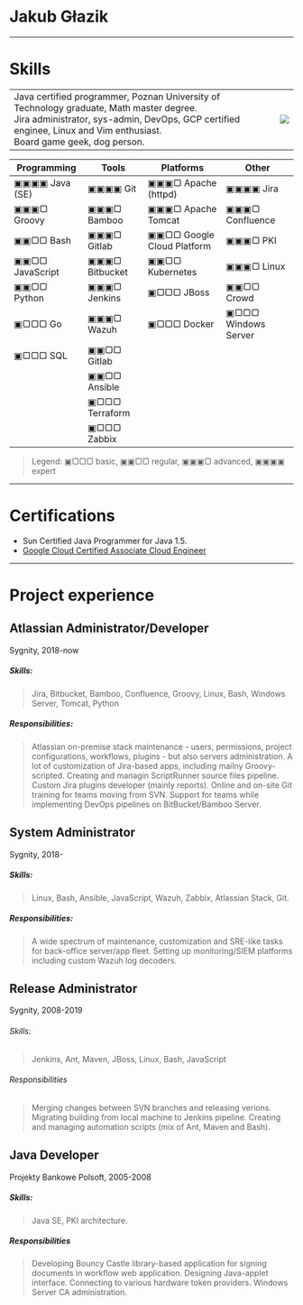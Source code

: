 # Jakub Głazik
<table cellspacing="0" cellpadding="0">
  <tr>
    <td>Java certified programmer, Poznan University of Technology graduate, Math master degree.<br/>
      Jira administrator, sys-admin, DevOps, GCP certified enginee, Linux and Vim enthusiast.<br/>
      Board game geek, dog person.</td>
    <td><img src="https://en.gravatar.com/userimage/10277007/f1469d1db1ea03c34a7fafd64479ffed?size=200"/></td>
   </td
 <table>

---
# Skills

| Programming     | Tools          | Platforms                  | Other               |
| -----           | -----          | -----                      | -----               |
| ▣▣▣▣ Java (SE)  | ▣▣▣▣ Git       | ▣▣▣▢ Apache (httpd)        | ▣▣▣▣ Jira           |
| ▣▣▣▢ Groovy     | ▣▣▣▢ Bamboo    | ▣▣▣▢ Apache Tomcat         | ▣▣▣▢ Confluence     |
| ▣▣▢▢ Bash       | ▣▣▣▢ Gitlab    | ▣▣▢▢ Google Cloud Platform | ▣▣▣▢ PKI            |
| ▣▣▢▢ JavaScript | ▣▣▣▢ Bitbucket | ▣▣▢▢ Kubernetes            | ▣▣▣▢ Linux          |
| ▣▣▢▢ Python     | ▣▣▣▢ Jenkins   | ▣▢▢▢ JBoss                 | ▣▣▢▢ Crowd          |
| ▣▢▢▢ Go         | ▣▣▣▢ Wazuh     | ▣▢▢▢ Docker                | ▣▢▢▢ Windows Server |
| ▣▢▢▢ SQL        | ▣▣▢▢ Gitlab    |                            |                     |
|                 | ▣▣▢▢ Ansible   |                            |                     |
|                 | ▣▢▢▢ Terraform |                            |                     |
|                 | ▣▢▢▢ Zabbix    |                            |                     |

> Legend: ▣▢▢▢ basic, ▣▣▢▢ regular, ▣▣▣▢ advanced, ▣▣▣▣ expert

---
# Certifications
* Sun Certified Java Programmer for Java 1.5.
* [Google Cloud Certified Associate Cloud Engineer](https://www.credential.net/78b480e5-2bf8-4539-94fc-c2e32cd9ed01?key=3628f63f8b96f9db5ad46e29e8c6463359da22fa088ed79e8d503273951d6103&record_view=true)

---
# Project experience

## Atlassian Administrator/Developer
Sygnity, 2018-now

##### Skills:
> Jira, Bitbucket, Bamboo, Confluence, Groovy, Linux, Bash, Windows Server, Tomcat, Python

##### Responsibilities:
> Atlassian on-premise stack maintenance - users, permissions, project configurations, workflows, plugins - but also servers administration. A lot of customization of Jira-based apps, including mailny Groovy-scripted. Creating and managin ScriptRunner source files pipeline. Custom Jira plugins developer (mainly reports). Online and on-site Git training for teams moving from SVN. Support for teams while implementing DevOps pipelines on BitBucket/Bamboo Server.


## System Administrator 
Sygnity, 2018-
##### Skills:
> Linux, Bash, Ansible, JavaScript, Wazuh, Zabbix, Atlassian Stack, Git.

##### Responsibilities:
> A wide spectrum of maintenance, customization and SRE-like tasks for back-office server/app fleet. Setting up monitoring/SIEM platforms including custom Wazuh log decoders.


## Release Administrator
Sygnity, 2008-2019

###### Skills:
> Jenkins, Ant, Maven, JBoss, Linux, Bash, JavaScript

###### Responsibilities
> Merging changes between SVN branches and releasing verions. Migrating building from local machine to Jenkins pipeline. Creating and managing automation scripts (mix of Ant, Maven and Bash).


## Java Developer
Projekty Bankowe Polsoft, 2005-2008

##### Skills:
> Java SE, PKI architecture.

##### Responsibilities
> Developing Bouncy Castle library-based application for signing documents in workflow web application. Designing Java-applet interface. Connecting to various hardware token providers. Windows Server CA administration.
